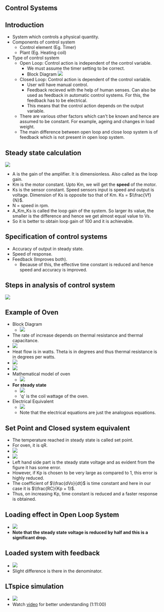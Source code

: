 

## Control Systems

## Introduction

- System which controls a physical quantity.
- Components of control system
  - Control element (Eg. Timer)
  - Plant (Eg. Heating coil)
- Type of control system
  - Open Loop: Control action is independent of the control variable.
    - We must assume the timer setting to be correct.
    - Block Diagram
      ![](/assets/images/2021-09-02-13-09-13.png)
  - Closed Loop: Control action is dependent of the control variable.
    - User will have manual control.
    - Feedback recieved with the help of human senses. Can also be used as feedback in automatic control systems. For this, the feedback has to be electrical.
    - This means that the control action depends on the output variable.
  - There are various other factors which can't be known and hence are assumed to be constant. For example, ageing and changes in load weight. 
  - The main difference between open loop and close loop system is of feedback which is not present in open loop system.

## Steady state calculation

![](/assets/images/2021-09-02-13-20-17.png)

- A is the gain of the amplifier. It is dimensionless. Also called as the loop gain.
- Km is the motor constant. Upto Km, we will get the **speed** of the motor.
- Ks is the sensor constant. Speed sensors input is speed and output is voltage. Dimension of Ks is opposite tso that of Km. Ks = $\\frac{Vf}{N}$.
- N = speed in rpm.
- A_Km_Ks is called the loop gain of the system. So larger its value, the smaller is the difference and hence we get almost equal value to Vs.
- So it is better to obtain loop gain of 100 and it is achievable.

## Specification of control systems

- Accuracy of output in steady state.
- Speed of response.
- Feedback (Improves both).
  - Because of this, the effective time constant is reduced and hence speed and accuracy is improved.

## Steps in analysis of control system

![](/assets/images/2021-09-02-13-49-06.png)

## Example of Oven

- Block Diagram
  - ![](/assets/images/2021-09-19-14-39-38.png)
- The rate of increase depends on thermal resistance and thermal capacitance.
- ![](/assets/images/2021-09-19-14-42-28.png)
- Heat flow is in watts. Theta is in degrees and thus thermal resistance is in degrees per watts.
- ![](/assets/images/2021-09-19-14-45-07.png)
- ![](/assets/images/2021-09-19-14-45-30.png)
- Mathematical model of oven
  - ![](/assets/images/2021-09-19-14-46-21.png)
- **For steady state**
  - ![](/assets/images/2021-09-19-14-47-40.png)
  - 'q' is the coil wattage of the oven.
- Electrical Equivalent
  - ![](/assets/images/2021-09-19-14-50-15.png)
  - Note that the electrical equations are just the analogous equations.

## Set Point and Closed system equivalent

- The temperature reached in steady state is called set point.
- For oven, it is qR.
- ![](/assets/images/2021-09-19-14-53-10.png)
- ![](/assets/images/2021-09-19-14-53-30.png)
- Left hand side part is the steady state voltage and as evident from the figure it has some error.
- However, if Kp is chosen to be very large as compared to 1, this error is highly reduced.
- The coefficient of $\\frac{dVo}{dt}$ is time constant and here in our case it is $\\frac{RC}{Kp + 1}$.
- Thus, on increasing Kp, time constant is reduced and a faster response is obtained.

## Loading effect in Open Loop System

- ![](/assets/images/2021-09-19-14-57-54.png)
- **Note that the steady state voltage is reduced by half and this is a significant drop.**

## Loaded system with feedback

- ![](/assets/images/2021-09-19-14-58-56.png)
- Slight difference is there in the denominator.

## LTspice simulation

- ![](/assets/images/2021-09-19-15-01-58.png)
- Watch [video](https://drive.google.com/file/d/1-aeTFcX9shA_R6Owlvv1iaxCVnFcwAAQ/view) for better understanding (1:11:00)

